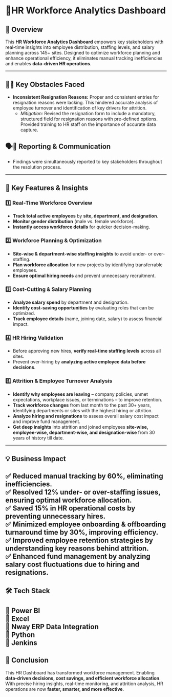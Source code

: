 # 💼**HR Workforce Analytics Dashboard**

## 🚀 Overview  
This **HR Workforce Analytics Dashboard** empowers key stakeholders with real-time insights into employee distribution, staffing levels, and salary planning across 145+ sites. Designed to optimize workforce planning and enhance operational efficiency, it eliminates manual tracking inefficiencies and enables **data-driven HR operations**.  

---------------------------------------------------------------------------------------------------------

## 🧗‍♂️ **Key Obstacles Faced** 
*   **Inconsistent Resignation Reasons:** Proper and consistent entries for resignation reasons were lacking. This hindered accurate analysis of employee turnover and identification of key drivers for attrition.
    *   *Mitigation:* Revised the resignation form to include a mandatory, structured field for resignation reasons with pre-defined options. Provided training to HR staff on the importance of accurate data capture.

<!-- 

*   **Data Privacy and Security Concerns:** HR data contains sensitive employee information, requiring careful consideration of privacy regulations.
    *   *Mitigation:* Implemented role-based access control and anonymization techniques to protect sensitive data.
 
⚠️⚠️⚠️⚠️ 🎟️🎟️🎟️🎟️🎟️🎟️🎟️🎟️🎟️🎟️🎟️🎟️🎟️🎟️🎟️ha point tevhach lihshil jevha tule row level securuty feature yeun jail ,ki koanala kashyache rights dyache mahnun  "   -->



## 🗣️📝 Reporting & Communication 
- Findings were simultaneously reported to key stakeholders throughout the resolution process.


---------------------------------------------------------------------------------------------------------
## 🎯 **Key Features & Insights**  

### 1️⃣ **Real-Time Workforce Overview**  
- **Track total active employees** by **site, department, and designation**.  
- **Monitor gender distribution** (male vs. female workforce).  
- **Instantly access workforce details** for quicker decision-making.  

### 2️⃣ **Workforce Planning & Optimization**  
- **Site-wise & department-wise staffing insights** to avoid under- or over-staffing.  
- **Plan workforce allocation** for new projects by identifying transferrable employees.  
- **Ensure optimal hiring needs** and prevent unnecessary recruitment.  

### 3️⃣ **Cost-Cutting & Salary Planning**  
- **Analyze salary spend** by department and designation.  
- **Identify cost-saving opportunities** by evaluating roles that can be optimized.  
- **Track employee details** (name, joining date, salary) to assess financial impact.  

### 4️⃣ **HR Hiring Validation**  
- Before approving new hires, **verify real-time staffing levels** across all sites.  
- Prevent over-hiring by **analyzing active employee data before decisions**.  

### 5️⃣ **Attrition & Employee Turnover Analysis**  
- **Identify why employees are leaving** – company policies, unmet expectations, workplace issues, or terminations – to improve retention.  
- **Track workforce changes** from last month to the past 30+ years, identifying departments or sites with the highest hiring or attrition.  
- **Analyze hiring and resignations** to assess overall salary cost impact and improve fund management.  
- **Get deep insights** into attrition and joined employees **site-wise, employee-wise, department-wise, and designation-wise** from 30 years of history till date.
---------------------------------------------------------------------------------------------------------
## 💡 **Business Impact**  
✅ **Reduced manual tracking by 60%**, eliminating inefficiencies.  
✅ **Resolved 12% under- or over-staffing issues**, ensuring optimal workforce allocation.  
✅ **Saved 15% in HR operational costs** by preventing unnecessary hires.  
✅ **Minimized employee onboarding & offboarding turnaround time by 30%**, improving efficiency.  
✅ **Improved employee retention strategies** by understanding key reasons behind attrition.  
✅ **Enhanced fund management** by analyzing salary cost fluctuations due to hiring and resignations.  
---------------------------------------------------------------------------------------------------------
## 🛠 **Tech Stack**  
🔹 **Power BI**  
🔹 **Excel**  
🔹 **Nway ERP Data Integration**  
🔹 **Python**  
🔹 **Jenkins**  
---------------------------------------------------------------------------------------------------------
## 📌 **Conclusion**  
This HR Dashboard has transformed workforce management. Enabling **data-driven decisions, cost savings, and efficient workforce allocation**. With precise hiring insights, real-time monitoring, and attrition analysis, HR operations are now **faster, smarter, and more effective**.
